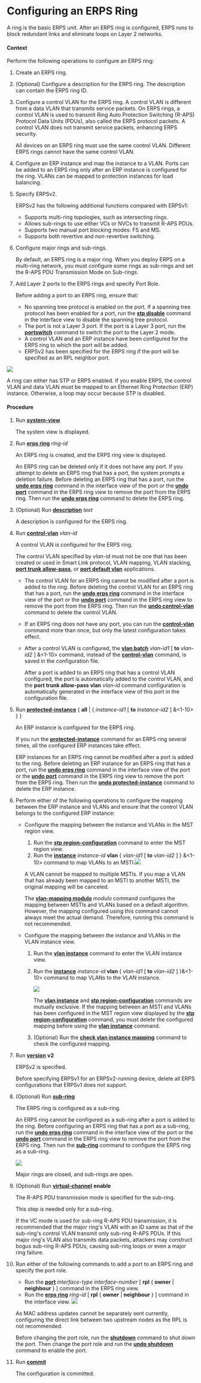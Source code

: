 Configuring an ERPS Ring
========================

A ring is the basic ERPS unit. After an ERPS ring is configured, ERPS runs to block redundant links and eliminate loops on Layer 2 networks.

#### Context

Perform the following operations to configure an ERPS ring:

1. Create an ERPS ring.
2. (Optional) Configure a description for the ERPS ring. The description can contain the ERPS ring ID.
3. Configure a control VLAN for the ERPS ring. A control VLAN is different from a data VLAN that transmits service packets. On ERPS rings, a control VLAN is used to transmit Ring Auto Protection Switching (R-APS) Protocol Data Units (PDUs), also called the ERPS protocol packets. A control VLAN does not transmit service packets, enhancing ERPS security.
   
   All devices on an ERPS ring must use the same control VLAN. Different ERPS rings cannot have the same control VLAN.
4. Configure an ERP instance and map the instance to a VLAN. Ports can be added to an ERPS ring only after an ERP instance is configured for the ring. VLANs can be mapped to protection instances for load balancing.
5. Specify ERPSv2.
   
   ERPSv2 has the following additional functions compared with ERPSv1:
   * Supports multi-ring topologies, such as intersecting rings.
   * Allows sub-rings to use either VCs or NVCs to transmit R-APS PDUs.
   * Supports two manual port blocking modes: FS and MS.
   * Supports both revertive and non-revertive switching.
6. Configure major rings and sub-rings.
   
   By default, an ERPS ring is a major ring. When you deploy ERPS on a multi-ring network, you must configure some rings as sub-rings and set the R-APS PDU Transmission Mode on Sub-rings.
7. Add Layer 2 ports to the ERPS rings and specify Port Role.
   
   Before adding a port to an ERPS ring, ensure that:
   * No spanning tree protocol is enabled on the port. If a spanning tree protocol has been enabled for a port, run the [**stp disable**](cmdqueryname=stp+disable) command in the interface view to disable the spanning tree protocol.
   * The port is not a Layer 3 port. If the port is a Layer 3 port, run the [**portswitch**](cmdqueryname=portswitch) command to switch the port to the Layer 2 mode.
   * A control VLAN and an ERP instance have been configured for the ERPS ring to which the port will be added.
   * ERPSv2 has been specified for the ERPS ring if the port will be specified as an RPL neighbor port.

![](../../../../public_sys-resources/note_3.0-en-us.png) 

A ring can either has STP or ERPS enabled. If you enable ERPS, the control VLAN and data VLAN must be mapped to an Ethernet Ring Protection (ERP) instance. Otherwise, a loop may occur because STP is disabled.



#### Procedure

1. Run [**system-view**](cmdqueryname=system-view)
   
   
   
   The system view is displayed.
2. Run [**erps ring**](cmdqueryname=erps+ring) *ring-id*
   
   
   
   An ERPS ring is created, and the ERPS ring view is displayed.
   
   An ERPS ring can be deleted only if it does not have any port. If you attempt to delete an ERPS ring that has a port, the system prompts a deletion failure. Before deleting an ERPS ring that has a port, run the [**undo erps ring**](cmdqueryname=undo+erps+ring) command in the interface view of the port or the [**undo port**](cmdqueryname=undo+port) command in the ERPS ring view to remove the port from the ERPS ring. Then run the [**undo erps ring**](cmdqueryname=undo+erps+ring) command to delete the ERPS ring.
3. (Optional) Run [**description**](cmdqueryname=description) *text*
   
   
   
   A description is configured for the ERPS ring.
4. Run [**control-vlan**](cmdqueryname=control-vlan) *vlan-id*
   
   
   
   A control VLAN is configured for the ERPS ring.
   
   The control VLAN specified by *vlan-id* must not be one that has been created or used in Smart Link protocol, VLAN mapping, VLAN stacking, [**port trunk allow-pass**](cmdqueryname=port+trunk+allow-pass), or [**port default vlan**](cmdqueryname=port+default+vlan) applications.
   
   * The control VLAN for an ERPS ring cannot be modified after a port is added to the ring. Before deleting the control VLAN for an ERPS ring that has a port, run the [**undo erps ring**](cmdqueryname=undo+erps+ring) command in the interface view of the port or the [**undo port**](cmdqueryname=undo+port) command in the ERPS ring view to remove the port from the ERPS ring. Then run the [**undo control-vlan**](cmdqueryname=undo+control-vlan) command to delete the control VLAN.
   * If an ERPS ring does not have any port, you can run the [**control-vlan**](cmdqueryname=control-vlan) command more than once, but only the latest configuration takes effect.
   * After a control VLAN is configured, the [**vlan batch**](cmdqueryname=vlan+batch) *vlan-id1* [ **to** *vlan-id2* ] &<1-10> command, instead of the [**control-vlan**](cmdqueryname=control-vlan) command, is saved in the configuration file.
     
     After a port is added to an ERPS ring that has a control VLAN configured, the port is automatically added to the control VLAN, and the **port trunk allow-pass vlan** *vlan-id* command configuration is automatically generated in the interface view of this port in the configuration file.
5. Run [**protected-instance**](cmdqueryname=protected-instance) { **all** | { *instance-id1* [ **to** *instance-id2* ] &<1-10> } }
   
   
   
   An ERP instance is configured for the ERPS ring.
   
   
   
   If you run the [**protected-instance**](cmdqueryname=protected-instance) command for an ERPS ring several times, all the configured ERP instances take effect.
   
   ERP instances for an ERPS ring cannot be modified after a port is added to the ring. Before deleting an ERP instance for an ERPS ring that has a port, run the [**undo erps ring**](cmdqueryname=undo+erps+ring) command in the interface view of the port or the [**undo port**](cmdqueryname=undo+port) command in the ERPS ring view to remove the port from the ERPS ring. Then run the [**undo protected-instance**](cmdqueryname=undo+protected-instance) command to delete the ERP instance.
6. Perform either of the following operations to configure the mapping between the ERP instance and VLANs and ensure that the control VLAN belongs to the configured ERP instance:
   
   
   * Configure the mapping between the instance and VLANs in the MST region view.
     
     1. Run the [**stp region-configuration**](cmdqueryname=stp+region-configuration) command to enter the MST region view.
     2. Run the [**instance**](cmdqueryname=instance) *instance-id* **vlan** { *vlan-id1* [ **to** *vlan-id2* ] } &<1-10> command to map VLANs to an MSTI.![](../../../../public_sys-resources/note_3.0-en-us.png) 
     
     A VLAN cannot be mapped to multiple MSTIs. If you map a VLAN that has already been mapped to an MSTI to another MSTI, the original mapping will be canceled.
     
     The [**vlan-mapping modulo**](cmdqueryname=vlan-mapping+modulo) *modulo* command configures the mapping between MSTIs and VLANs based on a default algorithm. However, the mapping configured using this command cannot always meet the actual demand. Therefore, running this command is not recommended.
   * Configure the mapping between the instance and VLANs in the VLAN instance view.
     
     1. Run the [**vlan instance**](cmdqueryname=vlan+instance) command to enter the VLAN instance view.
     2. Run the [**instance**](cmdqueryname=instance) *instance-id* **vlan** { *vlan-id1* [ **to** *vlan-id2* ] }&<1-10> command to map VLANs to the VLAN instance.
        
        ![](../../../../public_sys-resources/note_3.0-en-us.png) 
        
        The [**vlan instance**](cmdqueryname=vlan+instance) and [**stp region-configuration**](cmdqueryname=stp+region-configuration) commands are mutually exclusive. If the mapping between an MSTI and VLANs has been configured in the MST region view displayed by the [**stp region-configuration**](cmdqueryname=stp+region-configuration) command, you must delete the configured mapping before using the [**vlan instance**](cmdqueryname=vlan+instance) command.
     3. (Optional) Run the [**check vlan instance mapping**](cmdqueryname=check+vlan+instance+mapping) command to check the configured mapping.
7. Run [**version**](cmdqueryname=version) **v2**
   
   
   
   ERPSv2 is specified.
   
   
   
   Before specifying ERPSv1 for an ERPSv2-running device, delete all ERPS configurations that ERPSv1 does not support.
8. (Optional) Run [**sub-ring**](cmdqueryname=sub-ring)
   
   
   
   The ERPS ring is configured as a sub-ring.
   
   
   
   An ERPS ring cannot be configured as a sub-ring after a port is added to the ring. Before configuring an ERPS ring that has a port as a sub-ring, run the [**undo erps ring**](cmdqueryname=undo+erps+ring) command in the interface view of the port or the [**undo port**](cmdqueryname=undo+port) command in the ERPS ring view to remove the port from the ERPS ring. Then run the [**sub-ring**](cmdqueryname=sub-ring) command to configure the ERPS ring as a sub-ring.
   
   ![](../../../../public_sys-resources/note_3.0-en-us.png) 
   
   Major rings are closed, and sub-rings are open.
9. (Optional) Run [**virtual-channel**](cmdqueryname=virtual-channel) **enable**
   
   
   
   The R-APS PDU transmission mode is specified for the sub-ring.
   
   
   
   This step is needed only for a sub-ring.
   
   If the VC mode is used for sub-ring R-APS PDU transmission, it is recommended that the major ring's VLAN with an ID same as that of the sub-ring's control VLAN transmit only sub-ring R-APS PDUs. If this major ring's VLAN also transmits data packets, attackers may construct bogus sub-ring R-APS PDUs, causing sub-ring loops or even a major ring failure.
10. Run either of the following commands to add a port to an ERPS ring and specify the port role.
    
    
    * Run the [**port**](cmdqueryname=port) *interface-type interface-number* [ **rpl** { **owner** | **neighbour** } ] command in the ERPS ring view.
    * Run the [**erps ring**](cmdqueryname=erps+ring) *ring-id* [ **rpl** { **owner** | **neighbour** } ] command in the interface view.
    ![](../../../../public_sys-resources/note_3.0-en-us.png) 
    
    As MAC address updates cannot be separately sent currently, configuring the direct link between two upstream nodes as the RPL is not recommended.
    
    Before changing the port role, run the [**shutdown**](cmdqueryname=shutdown) command to shut down the port. Then change the port role and run the [**undo shutdown**](cmdqueryname=undo+shutdown) command to enable the port.
11. Run [**commit**](cmdqueryname=commit)
    
    
    
    The configuration is committed.